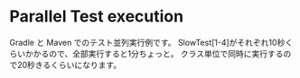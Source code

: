 Parallel Test execution
==========================

Gradle と Maven でのテスト並列実行例です。
SlowTest[1-4]がそれぞれ10秒くらいかかるので、全部実行すると1分ちょっと。
クラス単位で同時に実行するので20秒きるくらいになります。
